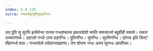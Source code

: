 ```yaml
---
index: 5.4.135
sutra: गन्धस्येदुत्पूतिसुसुरभिभ्यः

---
```

उत् पूति सु सुरभि इत्येतेभ्यः परस्य गन्धशब्दस्य इकारादेशो भवति समासान्तो बहुव्रीहौ समासे। तकार उच्चारणार्थः। उद्गतो गन्धो ऽस्य उद्गन्धिः। पूतिगन्धिः। सुगन्धिः। सुरभिगन्धिः। एतेभ्यः इति किम्? तीव्रगन्धो वातः। गन्धस्येत्वे तदेकान्तग्रहणम्। तेन शोभनः गन्धः अस्य सुगन्धः आपणिकः।